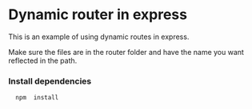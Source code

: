 
# Dynamic router in express

This is an example of using dynamic routes in express.

Make sure the files are in the router folder and have the name you want reflected in the path.


 ### Install dependencies


```bash
  npm  install
```


